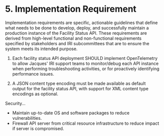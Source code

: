 # 5. Implementation Requirement

Implementation requirements are specific, actionable guidelines that define what needs to be done to develop, deploy, and successfully maintain a production instance of the Facility Status API.  These requirements are derived from high-level functional and non-functional requirements specified by stakeholders and IRI subcommittees that are to ensure the system meets its intended purpose.

1. Each facility status API deployment SHOULD implement OpenTelemetry to allow Jacques' IRI support teams to monitor/debug each API instance when performing troubleshooting activities, or for proactively identifying performance issues.

2. A JSON content type encoding must be made available as default output for the facility status API, with support for XML content type encodings as optional.

Security…

* Maintain up-to-date OS and software packages to reduce vulnerabilities.
* Firewall API server from critical resource infrastructure to reduce impact if server is compromised.